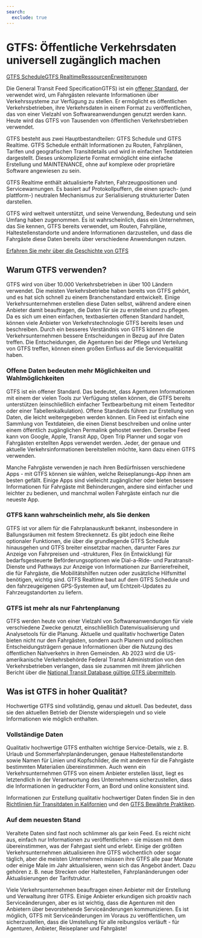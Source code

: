 ```yaml
---
search:
  exclude: true
---
```


# GTFS: Öffentliche Verkehrsdaten universell zugänglich machen

<div class="landing-page">
   <a class="button" href="schedule">GTFS Schedule</a><a class="button" href="realtime">GTFS Realtime</a><a class="button" href="resources">Ressourcen</a><a class="button" href="extensions">Erweiterungen</a>
</div>

Die General Transit Feed SpecificationGTFS) ist ein [offener Standard](https://www.interoperablemobility.org/definitions/#open_standard), der verwendet wird, um Fahrgästen relevante Informationen über Verkehrssysteme zur Verfügung zu stellen. Er ermöglicht es öffentlichen Verkehrsbetrieben, ihre Verkehrsdaten in einem Format zu veröffentlichen, das von einer Vielzahl von Softwareanwendungen genutzt werden kann. Heute wird das GTFS von Tausenden von öffentlichen Verkehrsbetrieben verwendet.

GTFS besteht aus zwei Hauptbestandteilen: GTFS Schedule und GTFS Realtime. GTFS Schedule enthält Informationen zu Routen, Fahrplänen, Tarifen und geografischen Transitdetails und wird in einfachen Textdateien dargestellt. Dieses unkomplizierte Format ermöglicht eine einfache Erstellung und MAINTENANCE, ohne auf komplexe oder proprietäre Software angewiesen zu sein.

GTFS Realtime enthält aktualisierte Fahrten, Fahrzeugpositionen und Servicewarnungen. Es basiert auf Protokollpuffern, die einen sprach- (und plattform-) neutralen Mechanismus zur Serialisierung strukturierter Daten darstellen.

GTFS wird weltweit unterstützt, und seine Verwendung, Bedeutung und sein Umfang haben zugenommen. Es ist wahrscheinlich, dass ein Unternehmen, das Sie kennen, GTFS bereits verwendet, um Routen, Fahrpläne, Haltestellenstandorte und andere Informationen darzustellen, und dass die Fahrgäste diese Daten bereits über verschiedene Anwendungen nutzen.

[Erfahren Sie mehr über die Geschichte von GTFS](background.md)

## Warum GTFS verwenden?

GTFS wird von über 10.000 Verkehrsbetrieben in über 100 Ländern verwendet. Die meisten Verkehrsbetriebe haben bereits von GTFS gehört, und es hat sich schnell zu einem Branchenstandard entwickelt. Einige Verkehrsunternehmen erstellen diese Daten selbst, während andere einen Anbieter damit beauftragen, die Daten für sie zu erstellen und zu pflegen. Da es sich um einen einfachen, textbasierten offenen Standard handelt, können viele Anbieter von Verkehrstechnologie GTFS bereits lesen und beschreiben. Durch ein besseres Verständnis von GTFS können die Verkehrsunternehmen bessere Entscheidungen in Bezug auf ihre Daten treffen. Die Entscheidungen, die Agenturen bei der Pflege und Verteilung von GTFS treffen, können einen großen Einfluss auf die Servicequalität haben.

### Offene Daten bedeuten mehr Möglichkeiten und Wahlmöglichkeiten

GTFS ist ein offener Standard. Das bedeutet, dass Agenturen Informationen mit einem der vielen Tools zur Verfügung stellen können, die GTFS bereits unterstützen (einschließlich einfacher Textbearbeitung mit einem Texteditor oder einer Tabellenkalkulation). Offene Standards führen zur Erstellung von Daten, die leicht weitergegeben werden können. Ein Feed ist einfach eine Sammlung von Textdateien, die einen Dienst beschreiben und online unter einem öffentlich zugänglichen Permalink gehostet werden. Derselbe Feed kann von Google, Apple, Transit App, Open Trip Planner und sogar von Fahrgästen erstellten Apps verwendet werden. Jeder, der genaue und aktuelle Verkehrsinformationen bereitstellen möchte, kann dazu einen GTFS verwenden.

Manche Fahrgäste verwenden je nach ihren Bedürfnissen verschiedene Apps - mit GTFS können sie wählen, welche Reiseplanungs-App ihnen am besten gefällt. Einige Apps sind vielleicht zugänglicher oder bieten bessere Informationen für Fahrgäste mit Behinderungen, andere sind einfacher und leichter zu bedienen, und manchmal wollen Fahrgäste einfach nur die neueste App.

### GTFS kann wahrscheinlich mehr, als Sie denken

GTFS ist vor allem für die Fahrplanauskunft bekannt, insbesondere in Ballungsräumen mit festem Streckennetz. Es gibt jedoch eine Reihe optionaler Funktionen, die über die grundlegende GTFS Schedule hinausgehen und GTFS breiter einsetzbar machen, darunter Fares zur Anzeige von Fahrpreisen und -strukturen, Flex (in Entwicklung) für bedarfsgesteuerte Beförderungsoptionen wie Dial-a-Ride- und Paratransit-Dienste und Pathways zur Anzeige von Informationen zur Barrierefreiheit, die für Fahrgäste, die Mobilitätshilfen nutzen oder zusätzliche Hilfsmittel benötigen, wichtig sind. GTFS Realtime baut auf dem GTFS Schedule und den fahrzeugeigenen GPS-Systemen auf, um Echtzeit-Updates zu Fahrzeugstandorten zu liefern.

### GTFS ist mehr als nur Fahrtenplanung

GTFS werden heute von einer Vielzahl von Softwareanwendungen für viele verschiedene Zwecke genutzt, einschließlich Datenvisualisierung und Analysetools für die Planung. Aktuelle und qualitativ hochwertige Daten bieten nicht nur den Fahrgästen, sondern auch Planern und politischen Entscheidungsträgern genaue Informationen über die Nutzung des öffentlichen Nahverkehrs in ihren Gemeinden. Ab 2023 wird die US-amerikanische Verkehrsbehörde Federal Transit Administration von den Verkehrsbetrieben verlangen, dass sie zusammen mit ihrem jährlichen Bericht über die [National Transit Database gültige GTFS übermitteln](https://www.federalregister.gov/documents/2023/03/03/2023-04379/national-transit-database-reporting-changes-and-clarifications).

## Was ist GTFS in hoher Qualität?

Hochwertige GTFS sind vollständig, genau und aktuell. Das bedeutet, dass sie den aktuellen Betrieb der Dienste widerspiegeln und so viele Informationen wie möglich enthalten.

### Vollständige Daten

Qualitativ hochwertige GTFS enthalten wichtige Service-Details, wie z. B. Urlaub und Sommerfahrplanänderungen, genaue Haltestellenstandorte sowie Namen für Linien und Kopfschilder, die mit anderen für die Fahrgäste bestimmten Materialien übereinstimmen. Auch wenn ein Verkehrsunternehmen GTFS von einem Anbieter erstellen lässt, liegt es letztendlich in der Verantwortung des Unternehmens sicherzustellen, dass die Informationen in gedruckter Form, an Bord und online konsistent sind.

Informationen zur Erstellung qualitativ hochwertiger Daten finden Sie in den [Richtlinien für Transitdaten in Kalifornien](https://dot.ca.gov/cal-itp/california-transit-data-guidelines) und den [GTFS Bewährte Praktiken](schedule/best-practices).

### Auf dem neuesten Stand

Veraltete Daten sind fast noch schlimmer als gar kein Feed. Es reicht nicht aus, einfach nur Informationen zu veröffentlichen - sie müssen mit dem übereinstimmen, was der Fahrgast sieht und erlebt. Einige der größten Verkehrsunternehmen aktualisieren ihre GTFS wöchentlich oder sogar täglich, aber die meisten Unternehmen müssen ihre GTFS alle paar Monate oder einige Male im Jahr aktualisieren, wenn sich das Angebot ändert. Dazu gehören z. B. neue Strecken oder Haltestellen, Fahrplanänderungen oder Aktualisierungen der Tarifstruktur.

Viele Verkehrsunternehmen beauftragen einen Anbieter mit der Erstellung und Verwaltung ihrer GTFS. Einige Anbieter erkundigen sich proaktiv nach Serviceänderungen, aber es ist wichtig, dass die Agenturen mit den Anbietern über bevorstehende Serviceänderungen kommunizieren. Es ist möglich, GTFS mit Serviceänderungen im Voraus zu veröffentlichen, um sicherzustellen, dass die Umstellung für alle reibungslos verläuft - für Agenturen, Anbieter, Reiseplaner und Fahrgäste!

